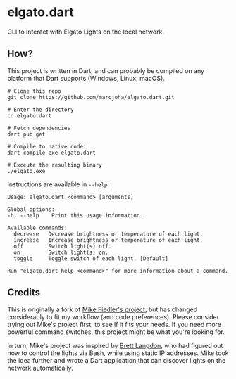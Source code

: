 # elgato.dart

CLI to interact with Elgato Lights on the local network.

## How?

This project is written in Dart, and can probably be compiled on any
platform that Dart supports (Windows, Linux, macOS).

```shell
# Clone this repo 
git clone https://github.com/marcjoha/elgato.dart.git

# Enter the directory
cd elgato.dart

# Fetch dependencies
dart pub get

# Compile to native code:
dart compile exe elgato.dart

# Exceute the resulting binary
./elgato.exe
```

Instructions are available in ``--help``:

```shell
Usage: elgato.dart <command> [arguments]

Global options:
-h, --help    Print this usage information.

Available commands:
  decrease   Decrease brightness or temperature of each light.
  increase   Increase brightness or temperature of each light.
  off        Switch light(s) off.
  on         Switch light(s) on.
  toggle     Toggle switch of each light. [Default]

Run "elgato.dart help <command>" for more information about a command.
```

## Credits

This is originally a fork of [Mike Fiedler's project](https://github.com/miketheman/elgato.dart),
but has changed considerably to fit my workflow (and code preferences). Please consider trying out
Mike's project first, to see if it fits your needs. If you need more powerful command switches, this
project might be what you're looking for.

In turn, Mike's project was inspired by [Brett Langdon](https://github.com/brettlangdon), who had
figured out how to control the lights via Bash, while using static IP
addresses. Mike took the idea further and wrote a Dart application that can discover
lights on the network automatically.
